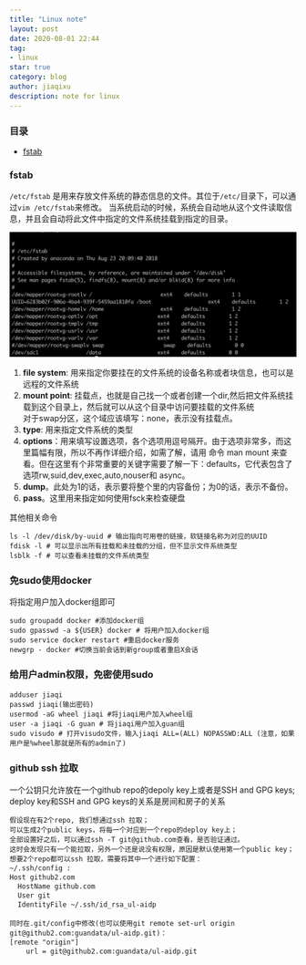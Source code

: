 ```yaml
---
title: "Linux note"
layout: post
date: 2020-08-01 22:44
tag:
- linux
star: true
category: blog
author: jiaqixu
description: note for linux
---
```


### 目录
- [fstab](#fstab)


### fstab

`/etc/fstab` 是用来存放文件系统的静态信息的文件。其位于`/etc/`目录下，可以通过`vim /etc/fstab`来修改。
当系统启动的时候，系统会自动地从这个文件读取信息，并且会自动将此文件中指定的文件系统挂载到指定的目录。

![image](/assets/images/blog/linux-fstab.png)

1. **file system**: 用来指定你要挂在的文件系统的设备名称或者块信息，也可以是远程的文件系统
2. **mount point**: 挂载点，也就是自己找一个或者创建一个dir,然后把文件系统挂载到这个目录上，然后就可以从这个目录中访问要挂载的文件系统<br>
对于swap分区，这个域应该填写：none，表示没有挂载点。
3. **type**: 用来指定文件系统的类型
4. **options**：用来填写设置选项，各个选项用逗号隔开。由于选项非常多，而这里篇幅有限，所以不再作详细介绍，如需了解，请用 命令 man mount 来查看。但在这里有个非常重要的关键字需要了解一下：defaults，它代表包含了选项rw,suid,dev,exec,auto,nouser和 async。
5. **dump**。此处为1的话，表示要将整个里的内容备份；为0的话，表示不备份。
6. **pass**。这里用来指定如何使用fsck来检查硬盘

其他相关命令
```text
ls -l /dev/disk/by-uuid # 输出指向可用卷的链接，软链接名称为对应的UUID
fdisk -l # 可以显示出所有挂载和未挂载的分组，但不显示文件系统类型
lsblk -f # 可以查看未挂载的文件系统类型
```

### 免sudo使用docker
将指定用户加入docker组即可
```text
sudo groupadd docker #添加docker组
sudo gpasswd -a ${USER} docker # 将用户加入docker组
sudo service docker restart #重启docker服务
newgrp - docker #切换当前会话到新group或者重启X会话
```

### 给用户admin权限，免密使用sudo
```text
adduser jiaqi
passwd jiaqi(输出密码)
usermod -aG wheel jiaqi #将jiaqi用户加入wheel组
user -a jiaqi -G guan # 将jiaqi用户加入guan组
sudo visudo # 打开visudo文件，输入jiaqi ALL=(ALL) NOPASSWD:ALL (注意，如果用户是%wheel那就是所有的admin了)
```

### github ssh 拉取
一个公钥只允许放在一个github repo的depoly key上或者是SSH and GPG keys;<br>
deploy key和SSH and GPG keys的关系是房间和房子的关系

```text
假设现在有2个repo, 我们想通过ssh 拉取；
可以生成2个public keys，将每一个对应到一个repo的deploy key上；
全部设置好之后，可以通过ssh -T git@github.com查看，是否验证通过。
这时会发现只有一个能拉取，另外一个还是说没有权限，原因是默认使用第一个public key；
想要2个repo都可以ssh 拉取，需要将其中一个进行如下配置：
~/.ssh/config :
Host github2.com
  HostName github.com
  User git
  IdentityFile ~/.ssh/id_rsa_ul-aidp
  
同时在.git/config中修改(也可以使用git remote set-url origin git@github2.com:guandata/ul-aidp.git)：
[remote "origin"]
	url = git@github2.com:guandata/ul-aidp.git
```